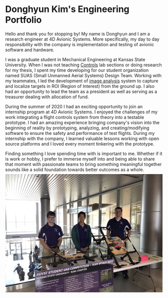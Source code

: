 # Donghyun Kim's Engineering Portfolio

Hello and thank you for stopping by! My name is Donghyun and I am a research engineer at 4D Avionic Systems. More specifically, my day to day responsibility with the company is implementation and testing of avionic software and hardware.

I was a graduate student in Mechanical Engineering at Kansas State University. When I was not teaching [Controls](https://catalog.k-state.edu/preview_course_nopop.php?catoid=16&coid=82554) lab sections or doing research for my thesis, I spent my time developing for our student organization named SUAS (Small Unmanned Aerial Systems) Design Team. Working with my teammates, I led the development of [image analysis](https://github.com/0b10010010/ImageAnalysis) system to capture and localize targets in ROI (Region of Interest) from the ground up. I also had an opportunity to lead the team as a president as well as serving as a treasurer dealing with allocation of fund.

During the summer of 2020 I had an exciting opportunity to join an internship program at 4D Avionic Systems. I enjoyed the challenges of my work integrating a flight controls system from theory into a testable prototype. I had an amazing experience bringing company's vision into the beginning of reality by prototyping, analyzing, and creating/modifying software to ensure the safety and performance of test flights. During my internship with the company, I learned valuable lessons working with open source platforms and I loved every moment tinkering with the prototype.

Finding something I love spending time with is important to me. Whether if it is work or hobby, I prefer to immerse myself into and being able to share that moment with passionate teams to bring something meaningful together sounds like a solid foundation towards better outcomes as a whole.
![](img/IMG_E3896.JPG)
